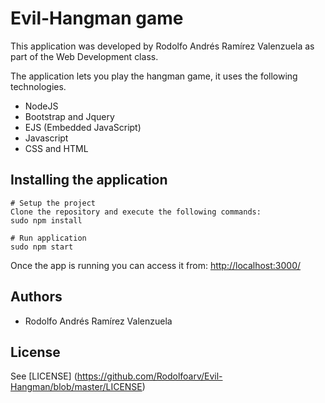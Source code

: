 # Evil-Hangman game

This application was developed by Rodolfo Andrés Ramírez Valenzuela
as part of the Web Development class.

The application lets you play the hangman game, it uses the following technologies.

+ NodeJS
+ Bootstrap and Jquery
+ EJS (Embedded JavaScript)
+ Javascript
+ CSS and HTML

## Installing the application
    # Setup the project
    Clone the repository and execute the following commands:
    sudo npm install

    # Run application
    sudo npm start

Once the app is running you can access it from: <http://localhost:3000/>


## Authors

- Rodolfo Andrés Ramírez Valenzuela

## License

See [LICENSE] (https://github.com/Rodolfoarv/Evil-Hangman/blob/master/LICENSE)
